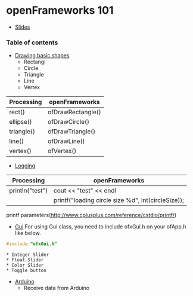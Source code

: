 # openFrameworks 101

* [Slides](https://github.com/sleepy-maker/openFrameworks101/blob/master/openFrameworks101.pdf)

### Table of contents
* [Drawing basic shapes](https://github.com/sleepy-maker/openFrameworks101/tree/master/basicShapes)  
    * Rectangl  
    * Circle  
    * Triangle  
    * Line   
    * Vertex  
    
| Processing  | openFrameworks |
| ------------- | ------------- |
| rect()  | ofDrawRectangle()  |
| ellipse()  | ofDrawCircle()  |
| triangle()  | ofDrawTriangle()  |
| line()  | ofDrawLine()  |
| vertex()  | ofVertex()  |


* [Logging](https://github.com/sleepy-maker/openFrameworks101/tree/master/sampleSketch)  

| Processing  | openFrameworks |
| ------------- | ------------- |
| println("test")  | cout << "test" << endl |
|                  |printf("loading circle size %d", int(circleSize)); |

printf parameters(http://www.cplusplus.com/reference/cstdio/printf/)

* [Gui](#)
For using Gui class, you need to include ofxGui.h on your ofApp.h like below.  
```cpp
#include "ofxGui.h"
```

    * Integer Slider
    * Float Slider
    * Color Slider
    * Toggle button
* [Arduino](#)  
    * Receive data from Arduino  
